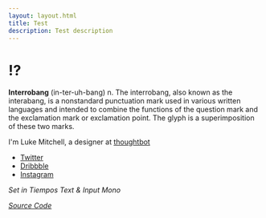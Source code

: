 ```yaml
---
layout: layout.html
title: Test
description: Test description
---
```


# !?

**Interrobang** (in-ter-uh-bang) n. The interrobang, also known as the 
interabang, is a nonstandard punctuation mark used in various written 
languages and intended to combine the functions of the question mark 
and the exclamation mark or exclamation point. The glyph is a superimposition 
of these two marks.

I'm Luke Mitchell, a designer at [thoughtbot][thoughtbot.com]

- [Twitter][twitter.com]
- [Dribbble][dribbble.com]
- [Instagram][instagram.com]

_Set in Tiempos Text & Input Mono_

_[Source Code][github.com]_

[thoughtbot.com]: https://thoughtbot.com
[twitter.com]: https://twitter.com/LkeMitchll
[dribbble.com]: https://dribbble.com/Interrobang
[instagram.com]: https://www.instagram.com/lkemitchll
[github.com]: https://github.com/LkeMitchll/interroban.gg
